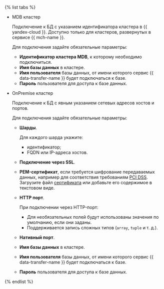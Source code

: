 {% list tabs %}

* MDB кластер

    Подключение к БД с указанием идентификатора кластера в {{ yandex-cloud }}. Доступно только для кластеров, развернутых в сервисе {{ mch-name }}.

    Для подключения задайте обязательные параметры:

    * **Идентификатор кластера MDB**, к которому необходимо подключиться.
    * **Имя базы данных** в кластере.
    * **Имя пользователя** базы данных, от имени которого сервис {{ data-transfer-name }} будет подключаться к базе.
    * **Пароль** пользователя для доступа к базе данных.

* OnPremise кластер

    Подключение к БД с явным указанием сетевых адресов хостов и портов.

    Для подключения задайте обязательные параметры:

    * **Шарды**.

        Для каждого шарда укажите:

        * идентификатор;
        * FQDN или IP-адреса хостов.

    * **Подключение через SSL**.
    * **PEM-сертификат**, если требуется шифрование передаваемых данных, например для соответствия требованиям [PCI DSS](https://storage.yandexcloud.net/yc-compliance/certificates/YC_PCI_DSS_Guide.pdf). Загрузите файл [сертификата](../../managed-clickhouse/operations/connect#get-ssl-cert) или добавьте его содержимое в текстовом виде.
    * **HTTP порт**.

        При подключении через HTTP-порт:

        * Для необязательных полей будут использованы значения по умолчанию, если они заданы.
        * Поддерживается запись сложных типов (`array`, `tuple` и т. д.).

    * **Нативный порт**.
    * **Имя базы данных** в кластере.
    * **Имя пользователя** базы данных, от имени которого сервис {{ data-transfer-name }} будет подключаться к базе.
    * **Пароль** пользователя для доступа к базе данных.

{% endlist %}

